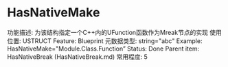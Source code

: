 # HasNativeMake

功能描述: 为该结构指定一个C++内的UFunction函数作为Mreak节点的实现
使用位置: USTRUCT
Feature: Blueprint
元数据类型: string="abc"
Example: HasNativeMake="Module.Class.Function”
Status: Done
Parent item: HasNativeBreak (HasNativeBreak.md)
常用程度: 5